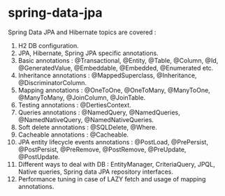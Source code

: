 # spring-data-jpa
Spring Data JPA and Hibernate topics are covered :
1. H2 DB configuration.
2. JPA, Hibernate, Spring JPA specific annotations.
3. Basic annotations : @Transactional, @Entity, @Table, @Column, @Id, @GeneratedValue, @Embeddable, @Embedded, @Enumerated etc.
4. Inheritance annotations : @MappedSuperclass, @Inheritance, @DiscriminatorColumn.
5. Mapping annotations : @OneToOne, @OneToMany, @ManyToOne, @ManyToMany, @JoinColumn, @JoinTable.
6. Testing annotations : @DertiesContext.
7. Queries annotations : @NamedQuery, @NamedQueries, @NamedNativeQuery, @NamedNativeQueries.
8. Soft delete annotations : @SQLDelete, @Where.
9. Cacheable annotations : @Cacheable.
10. JPA entity lifecycle events annotations : @PostLoad, @PrePersist, @PostPersist, @PreRemove, @PostRemove, @PreUpdate, @PostUpdate.
11. Different ways to deal with DB : EntityManager, CriteriaQuery, JPQL, Native queries, Spring data JPA repository interfaces.
12. Performance tuning in case of LAZY fetch and usage of mapping annotations.
